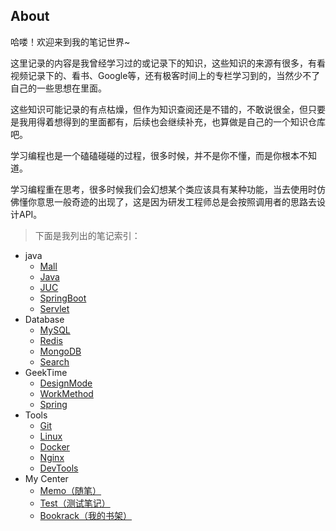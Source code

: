 ## About

哈喽！欢迎来到我的笔记世界~

这里记录的内容是我曾经学习过的或记录下的知识，这些知识的来源有很多，有看视频记录下的、看书、Google等，还有极客时间上的专栏学习到的，当然少不了自己的一些思想在里面。

这些知识可能记录的有点枯燥，但作为知识查阅还是不错的，不敢说很全，但只要是我用得着想得到的里面都有，后续也会继续补充，也算做是自己的一个知识仓库吧。

学习编程也是一个磕磕碰碰的过程，很多时候，并不是你不懂，而是你根本不知道。

学习编程重在思考，很多时候我们会幻想某个类应该具有某种功能，当去使用时仿佛懂你意思一般奇迹的出现了，这是因为研发工程师总是会按照调用者的思路去设计API。



> 下面是我列出的笔记索引：

* java
  * [Mall](/Mall/)
  * [Java](/Java/)
  * [JUC](/JUC/)
  * [SpringBoot](/SpringBoot/)
  * [Servlet](/Servlet/)
* Database
  * [MySQL](/MySQL/)
  * [Redis](/Redis/)
  * [MongoDB](/MongoDB/)
  * [Search](/Search/)
* GeekTime
  * [DesignMode](/DesignMode/)
  * [WorkMethod](/WorkMethod/)
  * [Spring](/Spring/)
* Tools
  * [Git](/Git/)
  * [Linux](/Linux/)
  * [Docker](/Docker/)
  * [Nginx](/Nginx/)
  * [DevTools](/DevTools/)
* My Center
  * [Memo（随笔）](/Memo/)
  * [Test（测试笔记）](/Test/)
  * [Bookrack（我的书架）](/Bookrack/)

